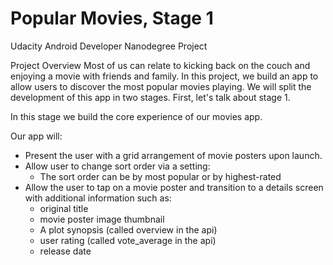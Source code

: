 # Popular Movies, Stage 1
Udacity Android Developer Nanodegree Project

Project Overview
Most of us can relate to kicking back on the couch and enjoying a movie with friends and family. In this project, we build an app to allow users to discover the most popular movies playing. We will split the development of this app in two stages. First, let's talk about stage 1.

In this stage we build the core experience of our movies app.

Our app will:

* Present the user with a grid arrangement of movie posters upon launch.
* Allow user to change sort order via a setting:
  * The sort order can be by most popular or by highest-rated
* Allow the user to tap on a movie poster and transition to a details screen with additional information such as:
  * original title
  * movie poster image thumbnail
  * A plot synopsis (called overview in the api)
  * user rating (called vote_average in the api)
  * release date
